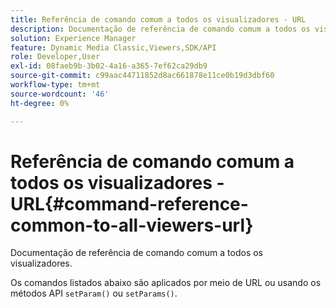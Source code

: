 ```yaml
---
title: Referência de comando comum a todos os visualizadores - URL
description: Documentação de referência de comando comum a todos os visualizadores.
solution: Experience Manager
feature: Dynamic Media Classic,Viewers,SDK/API
role: Developer,User
exl-id: 08faeb9b-3b02-4a16-a365-7ef62ca29db9
source-git-commit: c99aac44711852d8ac661878e11ce0b19d3dbf60
workflow-type: tm+mt
source-wordcount: '46'
ht-degree: 0%

---
```


# Referência de comando comum a todos os visualizadores - URL{#command-reference-common-to-all-viewers-url}

Documentação de referência de comando comum a todos os visualizadores.

Os comandos listados abaixo são aplicados por meio de URL ou usando os métodos API `setParam()` ou `setParams()`.
